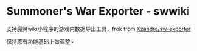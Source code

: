 # Summoner's War Exporter - swwiki

支持魔灵wiki小程序的游戏内数据导出工具，frok from [Xzandro/sw-exporter](https://github.com/Xzandro/sw-exporter)

保持原有功能基础上做调整~